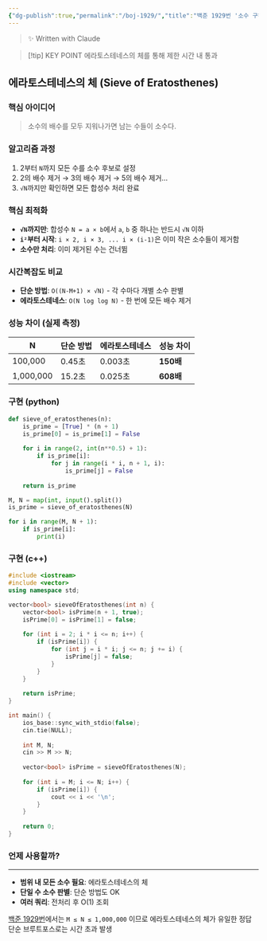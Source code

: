 ```yaml
---
{"dg-publish":true,"permalink":"/boj-1929/","title":"백준 1929번 '소수 구하기' 알고리즘 설명","tags":["백준문풀","스파르타코딩","에라토스테네스의체"],"noteIcon":"1","created":"2025-08-04T14:27:53.790+09:00","updated":"2025-08-12T16:22:09.621+09:00"}
---
```


> ✨ Written with Claude

> [!tip] KEY POINT
> 에라토스테네스의 체를 통해 제한 시간 내 통과
> 

## 에라토스테네스의 체 (Sieve of Eratosthenes)

### 핵심 아이디어
> 소수의 배수를 모두 지워나가면 남는 수들이 소수다.

### 알고리즘 과정
1. 2부터 `N`까지 모든 수를 소수 후보로 설정
2. 2의 배수 제거 → 3의 배수 제거 → 5의 배수 제거...
3. `√N`까지만 확인하면 모든 합성수 처리 완료

### 핵심 최적화
- **`√N`까지만**: 합성수 `N = a × b`에서 `a`, `b` 중 하나는 반드시 `√N` 이하
- **`i²`부터 시작**: `i × 2, i × 3, ... i × (i-1)`은 이미 작은 소수들이 제거함
- **소수만 처리**: 이미 제거된 수는 건너뜀

### 시간복잡도 비교
- **단순 방법**: `O((N-M+1) × √N)` - 각 수마다 개별 소수 판별
- **에라토스테네스**: `O(N log log N)` - 한 번에 모든 배수 제거

### 성능 차이 (실제 측정)
| N | 단순 방법 | 에라토스테네스 | 성능 차이 |
|---|-----------|----------------|-----------|
| 100,000 | 0.45초 | 0.003초 | **150배** |
| 1,000,000 | 15.2초 | 0.025초 | **608배** |

### 구현 (python)
```python
def sieve_of_eratosthenes(n):
    is_prime = [True] * (n + 1)
    is_prime[0] = is_prime[1] = False
    
    for i in range(2, int(n**0.5) + 1):
        if is_prime[i]:
            for j in range(i * i, n + 1, i):
                is_prime[j] = False
    
    return is_prime

M, N = map(int, input().split())
is_prime = sieve_of_eratosthenes(N)

for i in range(M, N + 1):
    if is_prime[i]:
        print(i)
```

### 구현 (c++)
```c++
#include <iostream>
#include <vector>
using namespace std;

vector<bool> sieveOfEratosthenes(int n) {
    vector<bool> isPrime(n + 1, true);
    isPrime[0] = isPrime[1] = false;
    
    for (int i = 2; i * i <= n; i++) {
        if (isPrime[i]) {
            for (int j = i * i; j <= n; j += i) {
                isPrime[j] = false;
            }
        }
    }
    
    return isPrime;
}

int main() {
    ios_base::sync_with_stdio(false);
    cin.tie(NULL);
    
    int M, N;
    cin >> M >> N;
    
    vector<bool> isPrime = sieveOfEratosthenes(N);
    
    for (int i = M; i <= N; i++) {
        if (isPrime[i]) {
            cout << i << '\n';
        }
    }
    
    return 0;
}
```

### 언제 사용할까?
---
- **범위 내 모든 소수 필요**: 에라토스테네스의 체
- **단일 수 소수 판별**: 단순 방법도 OK
- **여러 쿼리**: 전처리 후 O(1) 조회

[백준 1929번](https://www.acmicpc.net/problem/1929)에서는 `M ≤ N ≤ 1,000,000` 이므로 에라토스테네스의 체가 유일한 정답
단순 브루트포스로는 시간 초과 발생